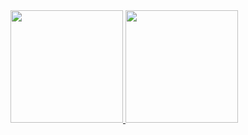 
 <div>
  <a href="https://github.com/rael97">
  <img height="180em" src="https://github-readme-stats.vercel.app/api?username=rael97&show_icons=true&theme=nord&include_all_commits=true&count_private=true"/>
  <img height="180em" src="https://github-readme-stats.vercel.app/api/top-langs/?username=rael97&layout=compact&langs_count=16&theme=nord"/>
<div>

